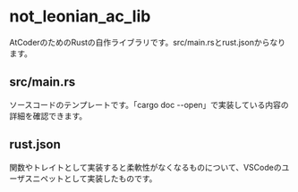 # not_leonian_ac_lib
AtCoderのためのRustの自作ライブラリです。src/main.rsとrust.jsonからなります。

## src/main.rs
ソースコードのテンプレートです。「cargo doc --open」で実装している内容の詳細を確認できます。

## rust.json
関数やトレイトとして実装すると柔軟性がなくなるものについて、VSCodeのユーザスニペットとして実装したものです。
